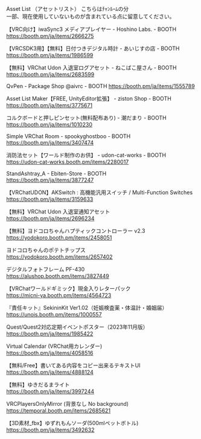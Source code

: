 Asset List （アセットリスト）
こちらはﾁｬﾝﾙｰﾑの分  
一部、現在使用していないものが含まれている点に留意してください。  

【VRC向け】iwaSync3 メディアプレイヤー - Hoshino Labs. - BOOTH  
  https://booth.pm/ja/items/2666275

【VRCSDK3用】【無料】日付つきデジタル時計 - あいじすの店 - BOOTH  
  https://booth.pm/ja/items/1986599

【無料】VRChat Udon 入退室ログアセット - ねこばこ屋さん - BOOTH  
  https://booth.pm/ja/items/2683599

QvPen - Package Shop @aivrc - BOOTH
 https://booth.pm/ja/items/1555789

Asset List Maker【FREE, UnityEditor拡張】 - ziston Shop - BOOTH  
 https://booth.pm/ja/items/3775671

コルクボードと押しピンセット(無料配布あり) - 潮だまり - BOOTH  
 https://booth.pm/ja/items/1010230

Simple VRChat Room - spookyghostboo - BOOTH  
  https://booth.pm/ja/items/3407474

消防法セット【ワールド制作のお供】 - udon-cat-works - BOOTH  
  https://udon-cat-works.booth.pm/items/2280017

StandAshtray_A - Ebiten-Store - BOOTH  
  https://booth.pm/ja/items/3877247

【VRChatUDON】AKSwitch : 高機能汎用スイッチ / Multi-Function Switches  
https://booth.pm/ja/items/3159633

【無料】VRChat Udon 入退室通知アセット  
https://booth.pm/ja/items/2696234

【無料】ヨドコロちゃんハプティックコントローラー v2.3  
https://yodokoro.booth.pm/items/2458051

ヨドコロちゃんのポテトチップス  
https://yodokoro.booth.pm/items/2657402


デジタルフォトフレーム PF-430  
https://alushop.booth.pm/items/3827449


【VRChatワールドギミック】現金入りレターパック  
https://micni-ya.booth.pm/items/4564723

『責任キット』SekininKit Ver1.02（妊娠検査薬・体温計・婚姻届）  
https://unois.booth.pm/items/1000557

Quest/Quest2対応定期イベントポスター（2023年11月版）   
https://booth.pm/ja/items/1985422

Virtual Calendar (VRChat用カレンダー)  
https://booth.pm/ja/items/4058516

【無料/Free】書いてある内容をコピー出来るテキストUI  
https://booth.pm/ja/items/4888124


【無料】ゆきだるまライト  
https://booth.pm/ja/items/3997244

VRCPlayersOnlyMirror (背景なし No background)  
https://temporal.booth.pm/items/2685621

【3D素材_fbx】ゆずれもんソーダ(500mlペットボトル)
https://booth.pm/ja/items/3492632
